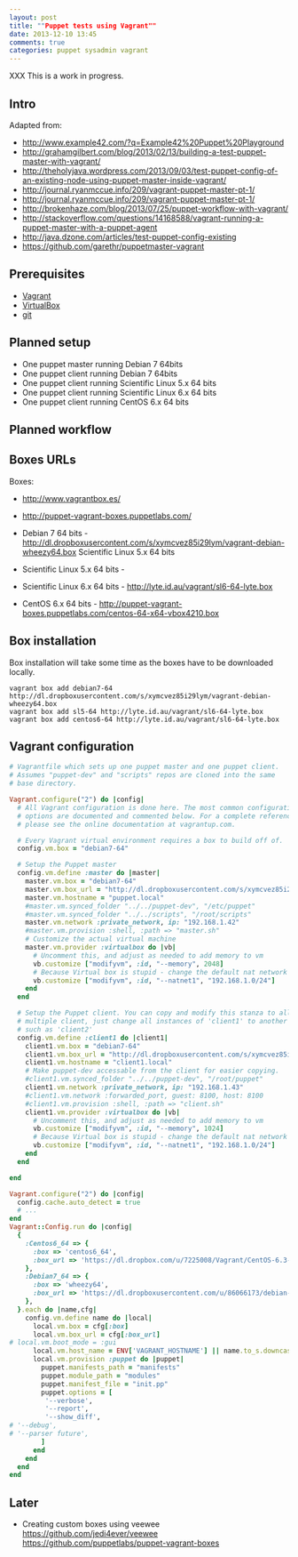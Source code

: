 ```yaml
---
layout: post
title: ""Puppet tests using Vagrant""
date: 2013-12-10 13:45
comments: true
categories: puppet sysadmin vagrant
---
```


XXX This is a work in progress.

## Intro

Adapted from:
* http://www.example42.com/?q=Example42%20Puppet%20Playground
* http://grahamgilbert.com/blog/2013/02/13/building-a-test-puppet-master-with-vagrant/
* http://theholyjava.wordpress.com/2013/09/03/test-puppet-config-of-an-existing-node-using-puppet-master-inside-vagrant/
* http://journal.ryanmccue.info/209/vagrant-puppet-master-pt-1/
* http://journal.ryanmccue.info/209/vagrant-puppet-master-pt-1/
* http://brokenhaze.com/blog/2013/07/25/puppet-workflow-with-vagrant/
* http://stackoverflow.com/questions/14168588/vagrant-running-a-puppet-master-with-a-puppet-agent
* http://java.dzone.com/articles/test-puppet-config-existing
* https://github.com/garethr/puppetmaster-vagrant

## Prerequisites

* [Vagrant](http://www.vagrantup.com/)
* [VirtualBox](https://www.virtualbox.org/)
* [git](http://git-scm.com/)

## Planned setup

* One puppet master running Debian 7 64bits
* One puppet client running Debian 7 64bits
* One puppet client running Scientific Linux 5.x 64 bits
* One puppet client running Scientific Linux 6.x 64 bits
* One puppet client running CentOS 6.x 64 bits

## Planned workflow

## Boxes URLs

Boxes:
* http://www.vagrantbox.es/
* http://puppet-vagrant-boxes.puppetlabs.com/

* Debian 7 64 bits - http://dl.dropboxusercontent.com/s/xymcvez85i29lym/vagrant-debian-wheezy64.box Scientific Linux 5.x 64 bits
* Scientific Linux 5.x 64 bits -
* Scientific Linux 6.x 64 bits -  http://lyte.id.au/vagrant/sl6-64-lyte.box
* CentOS 6.x 64 bits - http://puppet-vagrant-boxes.puppetlabs.com/centos-64-x64-vbox4210.box

## Box installation
Box installation will take some time as the boxes have to be downloaded locally.

```
vagrant box add debian7-64 http://dl.dropboxusercontent.com/s/xymcvez85i29lym/vagrant-debian-wheezy64.box
vagrant box add sl5-64 http://lyte.id.au/vagrant/sl6-64-lyte.box
vagrant box add centos6-64 http://lyte.id.au/vagrant/sl6-64-lyte.box
```

## Vagrant configuration
``` ruby Vagrantfile
# Vagrantfile which sets up one puppet master and one puppet client.
# Assumes "puppet-dev" and "scripts" repos are cloned into the same
# base directory.

Vagrant.configure("2") do |config|
  # All Vagrant configuration is done here. The most common configuration
  # options are documented and commented below. For a complete reference,
  # please see the online documentation at vagrantup.com.

  # Every Vagrant virtual environment requires a box to build off of.
  config.vm.box = "debian7-64"

  # Setup the Puppet master
  config.vm.define :master do |master|
    master.vm.box = "debian7-64"
    master.vm.box_url = "http://dl.dropboxusercontent.com/s/xymcvez85i29lym/vagrant-debian-wheezy64.box"
    master.vm.hostname = "puppet.local"
    #master.vm.synced_folder "../../puppet-dev", "/etc/puppet"
    #master.vm.synced_folder "../../scripts", "/root/scripts"
    master.vm.network :private_network, ip: "192.168.1.42"
    #master.vm.provision :shell, :path => "master.sh"
    # Customize the actual virtual machine
    master.vm.provider :virtualbox do |vb|
      # Uncomment this, and adjust as needed to add memory to vm
      vb.customize ["modifyvm", :id, "--memory", 2048]
      # Because Virtual box is stupid - change the default nat network
      vb.customize ["modifyvm", :id, "--natnet1", "192.168.1.0/24"]
    end
  end

  # Setup the Puppet client. You can copy and modify this stanza to allow for
  # multiple client, just change all instances of 'client1' to another term
  # such as 'client2'
  config.vm.define :client1 do |client1|
    client1.vm.box = "debian7-64"
    client1.vm.box_url = "http://dl.dropboxusercontent.com/s/xymcvez85i29lym/vagrant-debian-wheezy64.box"
    client1.vm.hostname = "client1.local"
    # Make puppet-dev accessable from the client for easier copying.
    #client1.vm.synced_folder "../../puppet-dev", "/root/puppet"
    client1.vm.network :private_network, ip: "192.168.1.43"
    #client1.vm.network :forwarded_port, guest: 8100, host: 8100
    #client1.vm.provision :shell, :path => "client.sh"
    client1.vm.provider :virtualbox do |vb|
      # Uncomment this, and adjust as needed to add memory to vm
      vb.customize ["modifyvm", :id, "--memory", 1024]
      # Because Virtual box is stupid - change the default nat network
      vb.customize ["modifyvm", :id, "--natnet1", "192.168.1.0/24"]
    end
  end

end
```

``` ruby
Vagrant.configure("2") do |config|
  config.cache.auto_detect = true
  # ...
end
Vagrant::Config.run do |config|
  {
    :Centos6_64 => {
      :box => 'centos6_64',
      :box_url => 'https://dl.dropbox.com/u/7225008/Vagrant/CentOS-6.3-x86_64-minimal.box',
    },
    :Debian7_64 => {
      :box => 'wheezy64',
      :box_url => 'https://dl.dropboxusercontent.com/u/86066173/debian-wheezy.box',
    },
  }.each do |name,cfg|
    config.vm.define name do |local|
      local.vm.box = cfg[:box]
      local.vm.box_url = cfg[:box_url]
# local.vm.boot_mode = :gui
      local.vm.host_name = ENV['VAGRANT_HOSTNAME'] || name.to_s.downcase.gsub(/_/, '-').concat(".gnubila.fr")
      local.vm.provision :puppet do |puppet|
        puppet.manifests_path = "manifests"
        puppet.module_path = "modules"
        puppet.manifest_file = "init.pp"
        puppet.options = [
         '--verbose',
         '--report',
         '--show_diff',
# '--debug',
# '--parser future',
        ]
      end
    end
  end
end
```

## Later
* Creating custom boxes using veewee
https://github.com/jedi4ever/veewee
https://github.com/puppetlabs/puppet-vagrant-boxes
